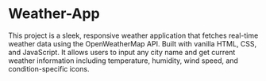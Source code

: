 # Weather-App
This project is a sleek, responsive weather application that fetches real-time weather data using the OpenWeatherMap API. Built with vanilla HTML, CSS, and JavaScript.
It allows users to input any city name and get current weather information including temperature, humidity, wind speed, and condition-specific icons.